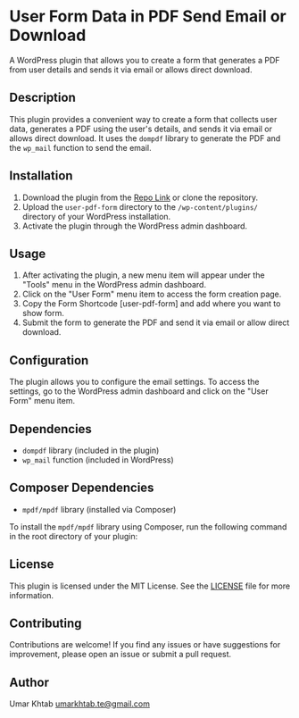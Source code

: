 # User Form Data in PDF Send Email or Download

A WordPress plugin that allows you to create a form that generates a PDF from user details and sends it via email or allows direct download.

## Description

This plugin provides a convenient way to create a form that collects user data, generates a PDF using the user's details, and sends it via email or allows direct download. It uses the `dompdf` library to generate the PDF and the `wp_mail` function to send the email.

## Installation

1. Download the plugin from the [Repo Link](https://github.com/umarkhtabte/wp-plugin-send-form-data-as-pdf-mail) or clone the repository.
2. Upload the `user-pdf-form` directory to the `/wp-content/plugins/` directory of your WordPress installation.
3. Activate the plugin through the WordPress admin dashboard.

## Usage

1. After activating the plugin, a new menu item will appear under the "Tools" menu in the WordPress admin dashboard.
2. Click on the "User Form" menu item to access the form creation page.
3. Copy the Form Shortcode [user-pdf-form] and add where you want to show form.
4. Submit the form to generate the PDF and send it via email or allow direct download.

## Configuration

The plugin allows you to configure the email settings. To access the settings, go to the WordPress admin dashboard and click on the "User Form" menu item.

## Dependencies

- `dompdf` library (included in the plugin)
- `wp_mail` function (included in WordPress)

## Composer Dependencies

- `mpdf/mpdf` library (installed via Composer)

To install the `mpdf/mpdf` library using Composer, run the following command in the root directory of your plugin:

## License

This plugin is licensed under the MIT License. See the [LICENSE](https://github.com/umarkhtabte/wp-plugin-send-form-data-as-pdf-mail) file for more information.

## Contributing

Contributions are welcome! If you find any issues or have suggestions for improvement, please open an issue or submit a pull request.

## Author

Umar Khtab
umarkhtab.te@gmail.com
